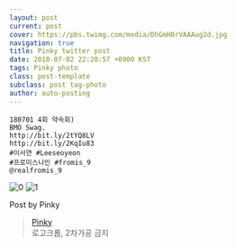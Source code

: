 ```yaml
---
layout: post
current: post
cover: https://pbs.twimg.com/media/DhGmH8rVAAAug2d.jpg
navigation: true
title: Pinky twitter post
date: 2018-07-02 22:20:57 +0900 KST
tags: Pinky photo
class: post-template
subclass: post tag-photo
author: auto-posting
---
```


```  
180701 4회 약속회)  
BMO Swag.  
http://bit.ly/2tYQ8LV   
http://bit.ly/2KqIu83   
#이서연 #Leeseoyeon  
#프로미스나인 #fromis_9  
@realfromis_9  

```

![0](https://pbs.twimg.com/media/DhGmHRDVAAEAMMA.jpg)
![1](https://pbs.twimg.com/media/DhGmH8rVAAAug2d.jpg)


Post by Pinky

> [Pinky](https://twitter.com/pinkypic7)  
  로고크롭, 2차가공 금지